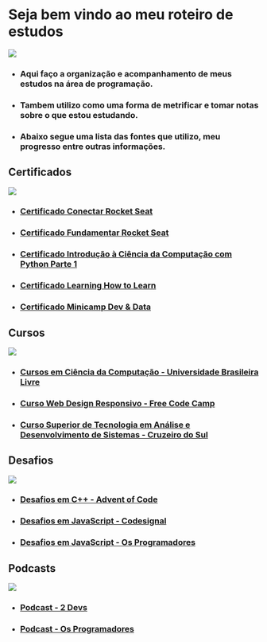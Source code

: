 # Seja bem vindo ao meu roteiro de estudos

<img src="https://i.pinimg.com/originals/4c/9d/18/4c9d18133b0445378f8c8dadf82d382a.png">

- ### Aqui faço a organização e acompanhamento de meus estudos na área de programação.

- ### Tambem utilizo como uma forma de metrificar e tomar notas sobre o que estou estudando.

- ### Abaixo segue uma lista das fontes que utilizo, meu progresso entre outras informações.

## Certificados
<img src="https://i.pinimg.com/originals/dc/4b/24/dc4b24f1c2a110d7004d3317b948608f.png">
  
- ### [Certificado Conectar Rocket Seat](https://github.com/ValdineiJunior/roteiro-de-estudos/issues/82)
- ### [Certificado Fundamentar Rocket Seat](https://github.com/ValdineiJunior/roteiro-de-estudos/issues/81)
- ### [Certificado Introdução à Ciência da Computação com Python Parte 1](https://github.com/ValdineiJunior/roteiro-de-estudos/issues/78)
- ### [Certificado Learning How to Learn](https://github.com/ValdineiJunior/roteiro-de-estudos/issues/51)
- ### [Certificado Minicamp Dev & Data](https://github.com/ValdineiJunior/roteiro-de-estudos/issues/79)

## Cursos
<img src="https://i.pinimg.com/originals/be/71/98/be7198d8041cd634aad98b501690a8de.png">
  
- ### [Cursos em Ciência da Computação - Universidade Brasileira Livre](https://github.com/ValdineiJunior/roteiro-de-estudos/issues/1)
- ### [Curso Web Design Responsivo - Free Code Camp](https://github.com/ValdineiJunior/roteiro-de-estudos/issues/2)
- ### [Curso Superior de Tecnologia em Análise e Desenvolvimento de Sistemas - Cruzeiro do Sul](https://github.com/ValdineiJunior/roteiro-de-estudos/issues/80)

## Desafios
<img src="https://i.pinimg.com/originals/1d/a4/d7/1da4d788716cfd18e196e0458fe89c60.png">

- ### [Desafios em C++ - Advent of Code](https://github.com/ValdineiJunior/roteiro-de-estudos/issues/27)
- ### [Desafios em JavaScript - Codesignal](https://github.com/ValdineiJunior/roteiro-de-estudos/issues/40)
- ### [Desafios em JavaScript - Os Programadores](https://github.com/ValdineiJunior/roteiro-de-estudos/issues/3)
  
## Podcasts
<img src="https://i.pinimg.com/originals/87/50/c7/8750c7e6782538a67c39156fb5716054.png">

- ### [Podcast - 2 Devs](https://github.com/ValdineiJunior/roteiro-de-estudos/issues/7)
- ### [Podcast - Os Programadores](https://github.com/ValdineiJunior/roteiro-de-estudos/issues/6)

